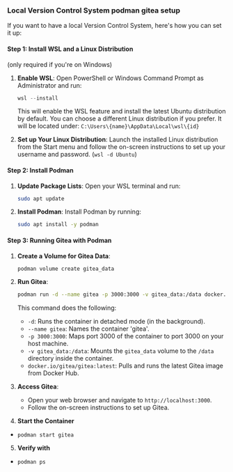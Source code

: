 ### Local Version Control System podman gitea setup

If you want to have a local Version Control System, here's how you can set it up:

#### Step 1: Install WSL and a Linux Distribution

(only required if you're on Windows)  

1. **Enable WSL**: Open PowerShell or Windows Command Prompt as Administrator and run:
   ```powershell
   wsl --install
   ```
   This will enable the WSL feature and install the latest Ubuntu distribution by default. You can choose a different Linux distribution if you prefer. It will be located under: `C:\Users\{name}\AppData\Local\wsl\{id}`

2. **Set up Your Linux Distribution**: Launch the installed Linux distribution from the Start menu and follow the on-screen instructions to set up your username and password. (`wsl -d Ubuntu`)

#### Step 2: Install Podman

1. **Update Package Lists**: Open your WSL terminal and run:
   ```bash
   sudo apt update
   ```

2. **Install Podman**: Install Podman by running:
   ```bash
   sudo apt install -y podman
   ```

#### Step 3: Running Gitea with Podman

1. **Create a Volume for Gitea Data**:
   ```bash
   podman volume create gitea_data
   ```

2. **Run Gitea**:
   ```bash
   podman run -d --name gitea -p 3000:3000 -v gitea_data:/data docker.io/gitea/gitea:latest
   ```
   
   This command does the following:
    - `-d`: Runs the container in detached mode (in the background).
    - `--name gitea`: Names the container 'gitea'.
    - `-p 3000:3000`: Maps port 3000 of the container to port 3000 on your host machine.
    - `-v gitea_data:/data`: Mounts the `gitea_data` volume to the `/data` directory inside the container.
    - `docker.io/gitea/gitea:latest`: Pulls and runs the latest Gitea image from Docker Hub.

3. **Access Gitea**:
   - Open your web browser and navigate to `http://localhost:3000`.
   - Follow the on-screen instructions to set up Gitea.

4. **Start the Container**
  - `podman start gitea`

5. **Verify with**
  - `podman ps`
